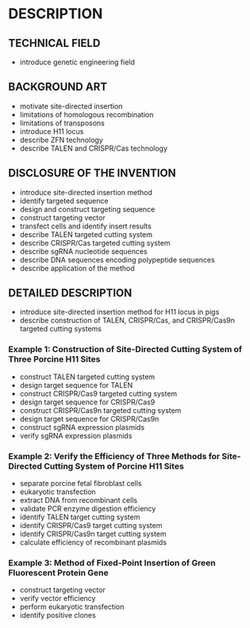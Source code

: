 # DESCRIPTION

## TECHNICAL FIELD

- introduce genetic engineering field

## BACKGROUND ART

- motivate site-directed insertion
- limitations of homologous recombination
- limitations of transposons
- introduce H11 locus
- describe ZFN technology
- describe TALEN and CRISPR/Cas technology

## DISCLOSURE OF THE INVENTION

- introduce site-directed insertion method
- identify targeted sequence
- design and construct targeting sequence
- construct targeting vector
- transfect cells and identify insert results
- describe TALEN targeted cutting system
- describe CRISPR/Cas targeted cutting system
- describe sgRNA nucleotide sequences
- describe DNA sequences encoding polypeptide sequences
- describe application of the method

## DETAILED DESCRIPTION

- introduce site-directed insertion method for H11 locus in pigs
- describe construction of TALEN, CRISPR/Cas, and CRISPR/Cas9n targeted cutting systems

### Example 1: Construction of Site-Directed Cutting System of Three Porcine H11 Sites

- construct TALEN targeted cutting system
- design target sequence for TALEN
- construct CRISPR/Cas9 targeted cutting system
- design target sequence for CRISPR/Cas9
- construct CRISPR/Cas9n targeted cutting system
- design target sequence for CRISPR/Cas9n
- construct sgRNA expression plasmids
- verify sgRNA expression plasmids

### Example 2: Verify the Efficiency of Three Methods for Site-Directed Cutting System of Porcine H11 Sites

- separate porcine fetal fibroblast cells
- eukaryotic transfection
- extract DNA from recombinant cells
- validate PCR enzyme digestion efficiency
- identify TALEN target cutting system
- identify CRISPR/Cas9 target cutting system
- identify CRISPR/Cas9n target cutting system
- calculate efficiency of recombinant plasmids

### Example 3: Method of Fixed-Point Insertion of Green Fluorescent Protein Gene

- construct targeting vector
- verify vector efficiency
- perform eukaryotic transfection
- identify positive clones

